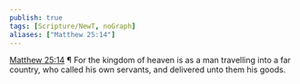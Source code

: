 ```yaml
---
publish: true
tags: [Scripture/NewT, noGraph]
aliases: ["Matthew 25:14"]
---
```

[Matthew 25:14](https://churchofjesuschrist.org/study/scriptures/nt/matt/25?lang=eng&id=p14#p14) ¶ For the kingdom of heaven is as a man travelling into a far country, who called his own servants, and delivered unto them his goods.
